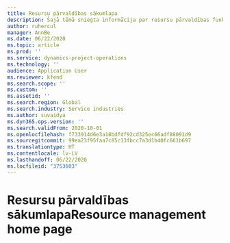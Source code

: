```yaml
---
title: Resursu pārvaldības sākumlapa
description: Šajā tēmā sniegta informācija par resursu pārvaldības funkcionalitāti Dynamics 365 Projekta darbībās.
author: ruhercul
manager: AnnBe
ms.date: 06/22/2020
ms.topic: article
ms.prod: ''
ms.service: dynamics-project-operations
ms.technology: ''
audience: Application User
ms.reviewer: kfend
ms.search.scope: ''
ms.custom: ''
ms.assetid: ''
ms.search.region: Global
ms.search.industry: Service industries
ms.author: suvaidya
ms.dyn365.ops.version: ''
ms.search.validFrom: 2020-10-01
ms.openlocfilehash: f733914d6e3a18bdfdf92cd325ec66adf88091d9
ms.sourcegitcommit: 99ea23f95faa7c85c13fbcc7a3d1b40fc661b697
ms.translationtype: HT
ms.contentlocale: lv-LV
ms.lasthandoff: 06/22/2020
ms.locfileid: "3753603"
---
```

# <a name="resource-management-home-page"></a><span data-ttu-id="8fdc4-103">Resursu pārvaldības sākumlapa</span><span class="sxs-lookup"><span data-stu-id="8fdc4-103">Resource management home page</span></span>
